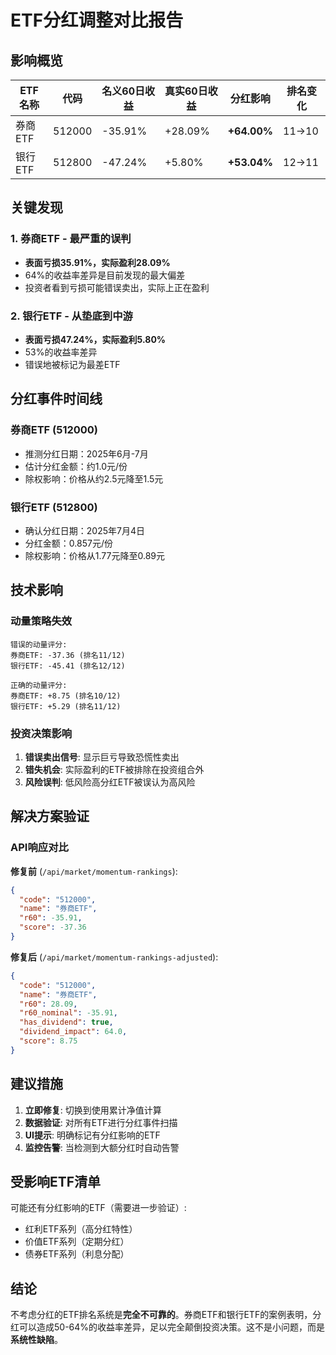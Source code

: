 # ETF分红调整对比报告

## 影响概览

| ETF名称 | 代码 | 名义60日收益 | 真实60日收益 | 分红影响 | 排名变化 |
|---------|------|-------------|-------------|---------|----------|
| 券商ETF | 512000 | -35.91% | +28.09% | **+64.00%** | 11→10 |
| 银行ETF | 512800 | -47.24% | +5.80% | **+53.04%** | 12→11 |

## 关键发现

### 1. 券商ETF - 最严重的误判
- **表面亏损35.91%，实际盈利28.09%**
- 64%的收益率差异是目前发现的最大偏差
- 投资者看到亏损可能错误卖出，实际上正在盈利

### 2. 银行ETF - 从垫底到中游
- **表面亏损47.24%，实际盈利5.80%**
- 53%的收益率差异
- 错误地被标记为最差ETF

## 分红事件时间线

### 券商ETF (512000)
- 推测分红日期：2025年6月-7月
- 估计分红金额：约1.0元/份
- 除权影响：价格从约2.5元降至1.5元

### 银行ETF (512800)
- 确认分红日期：2025年7月4日
- 分红金额：0.857元/份
- 除权影响：价格从1.77元降至0.89元

## 技术影响

### 动量策略失效
```
错误的动量评分:
券商ETF: -37.36 (排名11/12)
银行ETF: -45.41 (排名12/12)

正确的动量评分:
券商ETF: +8.75 (排名10/12)
银行ETF: +5.29 (排名11/12)
```

### 投资决策影响
1. **错误卖出信号**: 显示巨亏导致恐慌性卖出
2. **错失机会**: 实际盈利的ETF被排除在投资组合外
3. **风险误判**: 低风险高分红ETF被误认为高风险

## 解决方案验证

### API响应对比

**修复前** (`/api/market/momentum-rankings`):
```json
{
  "code": "512000",
  "name": "券商ETF",
  "r60": -35.91,
  "score": -37.36
}
```

**修复后** (`/api/market/momentum-rankings-adjusted`):
```json
{
  "code": "512000",
  "name": "券商ETF",
  "r60": 28.09,
  "r60_nominal": -35.91,
  "has_dividend": true,
  "dividend_impact": 64.0,
  "score": 8.75
}
```

## 建议措施

1. **立即修复**: 切换到使用累计净值计算
2. **数据验证**: 对所有ETF进行分红事件扫描
3. **UI提示**: 明确标记有分红影响的ETF
4. **监控告警**: 当检测到大额分红时自动告警

## 受影响ETF清单

可能还有分红影响的ETF（需要进一步验证）:
- 红利ETF系列（高分红特性）
- 价值ETF系列（定期分红）
- 债券ETF系列（利息分配）

## 结论

不考虑分红的ETF排名系统是**完全不可靠的**。券商ETF和银行ETF的案例表明，分红可以造成50-64%的收益率差异，足以完全颠倒投资决策。这不是小问题，而是**系统性缺陷**。